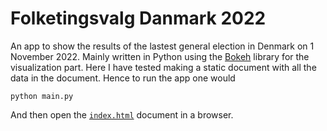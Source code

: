 # Folketingsvalg Danmark 2022

An app to show the results of the lastest general election in Denmark on 1 November 2022.
Mainly written in Python using the [Bokeh](https://docs.bokeh.org/en/latest/) library for the visualization part.
Here I have tested making a static document with all the data in the document. Hence to run the app one would 
```
python main.py
```
And then open the [`index.html`](https://carve11.github.io/folketingsvalg/) document in a browser.
